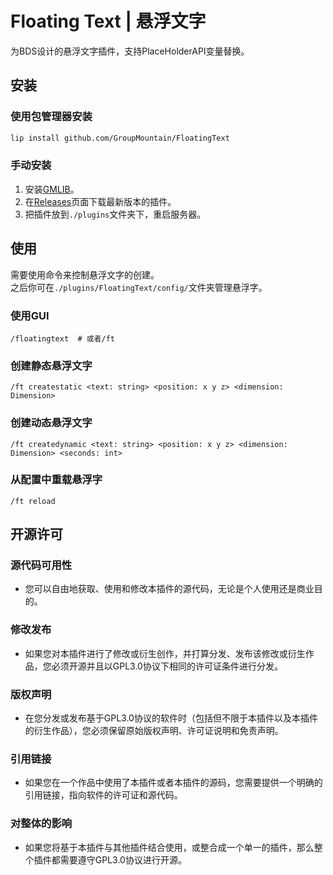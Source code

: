# Floating Text | 悬浮文字
为BDS设计的悬浮文字插件，支持PlaceHolderAPI变量替换。

## 安装

### 使用包管理器安装

```bash
lip install github.com/GroupMountain/FloatingText
```
### 手动安装

1. 安装[GMLIB](https://github.com/GroupMountain/GMLIB-Release/releases)。
2. 在[Releases](https://github.com/GroupMountain/FloatingText/releases)页面下载最新版本的插件。
3. 把插件放到`./plugins`文件夹下，重启服务器。

## 使用
需要使用命令来控制悬浮文字的创建。  
之后你可在`./plugins/FloatingText/config/`文件夹管理悬浮字。

### 使用GUI

```mccommand
/floatingtext  # 或者/ft
```


### 创建静态悬浮文字

```mccommand
/ft createstatic <text: string> <position: x y z> <dimension: Dimension>
```

### 创建动态悬浮文字

```mccommand
/ft createdynamic <text: string> <position: x y z> <dimension: Dimension> <seconds: int>
```

### 从配置中重载悬浮字

```mccommand
/ft reload
```

## 开源许可
### 源代码可用性
- 您可以自由地获取、使用和修改本插件的源代码，无论是个人使用还是商业目的。
### 修改发布
- 如果您对本插件进行了修改或衍生创作，并打算分发、发布该修改或衍生作品，您必须开源并且以GPL3.0协议下相同的许可证条件进行分发。
### 版权声明
- 在您分发或发布基于GPL3.0协议的软件时（包括但不限于本插件以及本插件的衍生作品），您必须保留原始版权声明、许可证说明和免责声明。
### 引用链接
- 如果您在一个作品中使用了本插件或者本插件的源码，您需要提供一个明确的引用链接，指向软件的许可证和源代码。
### 对整体的影响
- 如果您将基于本插件与其他插件结合使用，或整合成一个单一的插件，那么整个插件都需要遵守GPL3.0协议进行开源。
